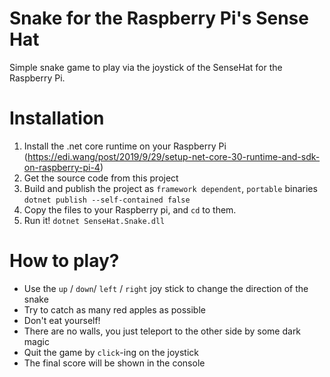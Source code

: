 # Snake for the Raspberry Pi's Sense Hat
Simple snake game to play via the joystick of the SenseHat for the Raspberry Pi.

# Installation
1. Install the .net core runtime on your Raspberry Pi (https://edi.wang/post/2019/9/29/setup-net-core-30-runtime-and-sdk-on-raspberry-pi-4)
2. Get the source code from this project
3. Build and publish the project as `framework dependent`, `portable` binaries `dotnet publish --self-contained false`
4. Copy the files to your Raspberry pi, and `cd` to them.
5. Run it! `dotnet SenseHat.Snake.dll` 


# How to play?
- Use the `up` / `down`/ `left` / `right` joy stick to change the direction of the snake
- Try to catch as many red apples as possible
- Don't eat yourself!
- There are no walls, you just teleport to the other side by some dark magic
- Quit the game by `click`-ing on the joystick
- The final score will be shown in the console
